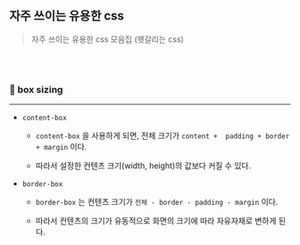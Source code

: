 ## 자주 쓰이는 유용한 css   

> 자주 쓰이는 유용한 css 모음집 (헷갈리는 css)   

<br><br>   

### 🧸 box sizing   
---   
- `content-box`    

  - `content-box` 을 사용하게 되면, 전체 크기가 `content +  padding + border + margin` 이다.   

  - 따라서 설정한 컨텐츠 크기(width, height)의 값보다 커질 수 있다.   


- `border-box`   

  - `border-box` 는 컨텐츠 크기가 `전체 - border - padding - margin` 이다.   

  - 따라서 컨텐츠의 크기가 유동적으로 화면의 크기에 따라 자유자재로 변하게 된다.   
